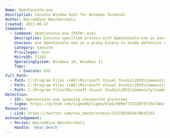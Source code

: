 ```yaml
---
Name: OpenConsole.exe
Description: Console Window host for Windows Terminal
Author: Nasreddine Bencherchali
Created: 2022-06-17
Commands:
  - Command: OpenConsole.exe {PATH:.exe}
    Description: Execute specified process with OpenConsole.exe as parent process
    Usecase: Use OpenConsole.exe as a proxy binary to evade defensive counter-measures
    Category: Execute
    Privileges: User
    MitreID: T1202
    OperatingSystem: Windows 10, Windows 11
    Tags:
      - Execute: EXE
Full_Path:
  - Path: C:\Program Files (x86)\Microsoft Visual Studio\2019\Community\Common7\IDE\CommonExtensions\Microsoft\Terminal\ServiceHub\os64\OpenConsole.exe
  - Path: C:\Program Files (x86)\Microsoft Visual Studio\2019\Community\Common7\IDE\CommonExtensions\Microsoft\Terminal\ServiceHub\os86\OpenConsole.exe
  - Path: C:\Program Files\Microsoft Visual Studio\2022\Community\Common7\IDE\CommonExtensions\Microsoft\Terminal\ServiceHub\os64\OpenConsole.exe
Detection:
  - IOC: OpenConsole.exe spawning unexpected processes
  - Sigma: https://github.com/SigmaHQ/sigma/blob/9e0ef7251b075f15e7abafbbec16d3230c5fa477/rules/windows/process_creation/proc_creation_win_lolbin_openconsole.yml
Resources:
  - Link: https://twitter.com/nas_bench/status/1537563834478645252
Acknowledgement:
  - Person: Nasreddine Bencherchali
    Handle: '@nas_bench'
---
```

